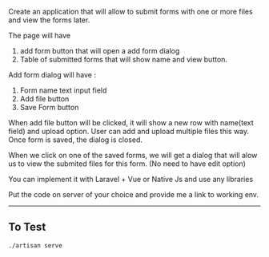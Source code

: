 Create an application that will allow to submit forms with one or more files and view the forms later.

The page will have 
1. add form button that will open a add form dialog
1. Table of submitted forms that will show name and view button.

Add form dialog  will have :
1. Form name text input field
1. Add file button
1. Save Form button

When add file button will be clicked, it will show a new row with name(text field) and upload option.
User can add and upload multiple files this way.
Once form is saved, the dialog is closed.


When we click on one of the saved forms, we will get a dialog that will alow us to view the submited files for this form. (No need to have edit option)

You can implement it with Laravel + Vue or Native Js and use any libraries

Put the code on server of your choice and provide me a link to working env.

-----------------

## To Test

```
./artisan serve
```
